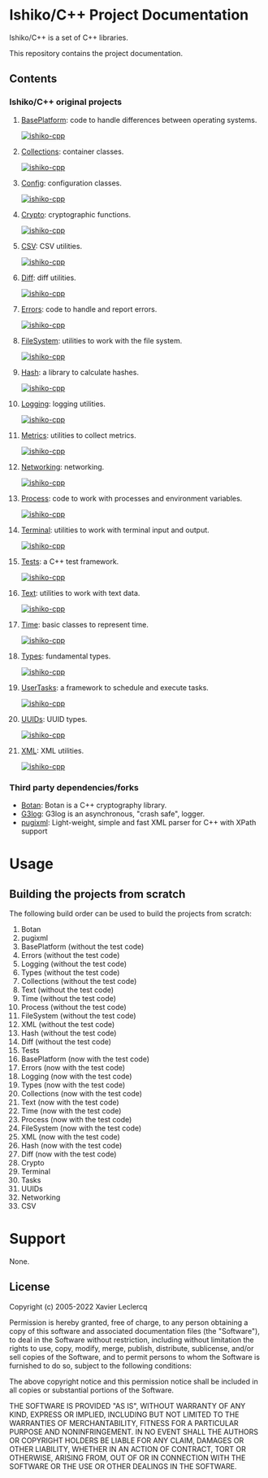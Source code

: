 # Ishiko/C++ Project Documentation

Ishiko/C++ is a set of C++ libraries.

This repository contains the project documentation.

## Contents

### Ishiko/C++ original projects

1. [BasePlatform](https://github.com/ishiko-cpp/base-platform): code to handle differences between operating systems.

   [![ishiko-cpp](https://circleci.com/gh/ishiko-cpp/base-platform.svg?style=shield)](https://circleci.com/gh/ishiko-cpp/base-platform)

1. [Collections](https://github.com/ishiko-cpp/collections): container classes.

   [![ishiko-cpp](https://circleci.com/gh/ishiko-cpp/collections.svg?style=shield)](https://circleci.com/gh/ishiko-cpp/collections)

1. [Config](https://github.com/ishiko-cpp/config): configuration classes.

   [![ishiko-cpp](https://circleci.com/gh/ishiko-cpp/config.svg?style=shield)](https://circleci.com/gh/ishiko-cpp/config)

1. [Crypto](https://github.com/ishiko-cpp/crypto): cryptographic functions.

   [![ishiko-cpp](https://circleci.com/gh/ishiko-cpp/crypto.svg?style=shield)](https://circleci.com/gh/ishiko-cpp/crypto)

1. [CSV](https://github.com/ishiko-cpp/csv): CSV utilities.

   [![ishiko-cpp](https://circleci.com/gh/ishiko-cpp/csv.svg?style=shield)](https://circleci.com/gh/ishiko-cpp/csv)

1. [Diff](https://github.com/ishiko-cpp/diff): diff utilities.

   [![ishiko-cpp](https://circleci.com/gh/ishiko-cpp/diff.svg?style=shield)](https://circleci.com/gh/ishiko-cpp/diff)

1. [Errors](https://github.com/ishiko-cpp/errors): code to handle and report errors.

   [![ishiko-cpp](https://circleci.com/gh/ishiko-cpp/errors.svg?style=shield)](https://circleci.com/gh/ishiko-cpp/errors)

1. [FileSystem](https://github.com/ishiko-cpp/filesystem): utilities to work with the file system.

   [![ishiko-cpp](https://circleci.com/gh/ishiko-cpp/filesystem.svg?style=shield)](https://circleci.com/gh/ishiko-cpp/filesystem)

1. [Hash](https://github.com/ishiko-cpp/hash): a library to calculate hashes.

   [![ishiko-cpp](https://circleci.com/gh/ishiko-cpp/hash.svg?style=shield)](https://circleci.com/gh/ishiko-cpp/hash)

1. [Logging](https://github.com/ishiko-cpp/logging): logging utilities.

   [![ishiko-cpp](https://circleci.com/gh/ishiko-cpp/logging.svg?style=shield)](https://circleci.com/gh/ishiko-cpp/logging)

1. [Metrics](https://github.com/ishiko-cpp/metrics): utilities to collect metrics.

   [![ishiko-cpp](https://circleci.com/gh/ishiko-cpp/metrics.svg?style=shield)](https://circleci.com/gh/ishiko-cpp/metrics)

1. [Networking](https://github.com/ishiko-cpp/networking): networking.

   [![ishiko-cpp](https://circleci.com/gh/ishiko-cpp/networking.svg?style=shield)](https://circleci.com/gh/ishiko-cpp/networking)

1. [Process](https://github.com/ishiko-cpp/process): code to work with processes and environment variables.

   [![ishiko-cpp](https://circleci.com/gh/ishiko-cpp/process.svg?style=shield)](https://circleci.com/gh/ishiko-cpp/process)

1. [Terminal](https://github.com/ishiko-cpp/terminal): utilities to work with terminal input and output.

   [![ishiko-cpp](https://circleci.com/gh/ishiko-cpp/terminal.svg?style=shield)](https://circleci.com/gh/ishiko-cpp/terminal)

1. [Tests](https://github.com/ishiko-cpp/tests): a C++ test framework.

   [![ishiko-cpp](https://circleci.com/gh/ishiko-cpp/tests.svg?style=shield)](https://circleci.com/gh/ishiko-cpp/tests)

1. [Text](https://github.com/ishiko-cpp/text): utilities to work with text data.

   [![ishiko-cpp](https://circleci.com/gh/ishiko-cpp/text.svg?style=shield)](https://circleci.com/gh/ishiko-cpp/text)

1. [Time](https://github.com/ishiko-cpp/time): basic classes to represent time.

   [![ishiko-cpp](https://circleci.com/gh/ishiko-cpp/time.svg?style=shield)](https://circleci.com/gh/ishiko-cpp/time)

1. [Types](https://github.com/ishiko-cpp/types): fundamental types.

   [![ishiko-cpp](https://circleci.com/gh/ishiko-cpp/types.svg?style=shield)](https://circleci.com/gh/ishiko-cpp/types)

1. [UserTasks](https://github.com/ishiko-cpp/user-tasks): a framework to schedule and execute tasks.

   [![ishiko-cpp](https://circleci.com/gh/ishiko-cpp/user-tasks.svg?style=shield)](https://circleci.com/gh/ishiko-cpp/user-tasks)

1. [UUIDs](https://github.com/ishiko-cpp/uuids): UUID types.

   [![ishiko-cpp](https://circleci.com/gh/ishiko-cpp/uuids.svg?style=shield)](https://circleci.com/gh/ishiko-cpp/uuids)
 
1. [XML](https://github.com/ishiko-cpp/xml): XML utilities.

   [![ishiko-cpp](https://circleci.com/gh/ishiko-cpp/xml.svg?style=shield)](https://circleci.com/gh/ishiko-cpp/xml)

### Third party dependencies/forks

- [Botan](https://github.com/Ishiko-cpp/botan): Botan is a C++ cryptography library.
- [G3log](https://github.com/Ishiko-cpp/g3log): G3log is an asynchronous, "crash safe", logger.
- [pugixml](https://github.com/Ishiko-cpp/pugixml): Light-weight, simple and fast XML parser for C++ with XPath support

# Usage

## Building the projects from scratch

The following build order can be used to build the projects from scratch:

1. Botan
1. pugixml
1. BasePlatform (without the test code)
1. Errors (without the test code)
1. Logging (without the test code)
1. Types (without the test code)
1. Collections (without the test code)
1. Text (without the test code)
1. Time (without the test code)
1. Process (without the test code)
1. FileSystem (without the test code)
1. XML (without the test code)
1. Hash (without the test code)
1. Diff (without the test code)
1. Tests
1. BasePlatform (now with the test code)
1. Errors (now with the test code)
1. Logging (now with the test code)
1. Types (now with the test code)
1. Collections (now with the test code)
1. Text (now with the test code)
1. Time (now with the test code)
1. Process (now with the test code)
1. FileSystem (now with the test code)
1. XML (now with the test code)
1. Hash (now with the test code)
1. Diff (now with the test code)
1. Crypto
1. Terminal
1. Tasks
1. UUIDs
1. Networking
1. CSV

# Support

None.

## License

Copyright (c) 2005-2022 Xavier Leclercq

Permission is hereby granted, free of charge, to any person obtaining a
copy of this software and associated documentation files (the "Software"),
to deal in the Software without restriction, including without limitation
the rights to use, copy, modify, merge, publish, distribute, sublicense,
and/or sell copies of the Software, and to permit persons to whom the
Software is furnished to do so, subject to the following conditions:

The above copyright notice and this permission notice shall be included in
all copies or substantial portions of the Software.

THE SOFTWARE IS PROVIDED "AS IS", WITHOUT WARRANTY OF ANY KIND, EXPRESS OR
IMPLIED, INCLUDING BUT NOT LIMITED TO THE WARRANTIES OF MERCHANTABILITY,
FITNESS FOR A PARTICULAR PURPOSE AND NONINFRINGEMENT. IN NO EVENT SHALL
THE AUTHORS OR COPYRIGHT HOLDERS BE LIABLE FOR ANY CLAIM, DAMAGES OR OTHER
LIABILITY, WHETHER IN AN ACTION OF CONTRACT, TORT OR OTHERWISE, ARISING
FROM, OUT OF OR IN CONNECTION WITH THE SOFTWARE OR THE USE OR OTHER DEALINGS
IN THE SOFTWARE.
